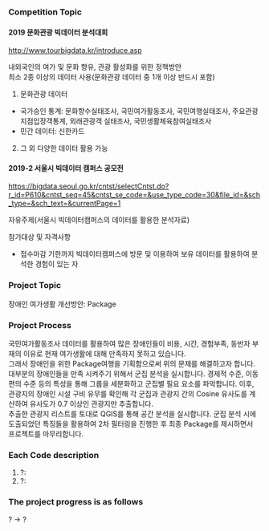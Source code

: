 ### Competition Topic
#### 2019 문화관광 빅데이터 분석대회  
http://www.tourbigdata.kr/introduce.asp

내외국인의 여가 및 문화 향유, 관광 활성화를 위한 정책방안  
최소 2종 이상의 데이터 사용(문화관광 데이터 중 1개 이상 반드시 포함)
1) 문화관광 데이터
- 국가승인 통계: 문화향수실태조사, 국민여가활동조사, 국민여행실태조사, 주요관광지점입장객통계, 외래관광객 실태조사, 국민생활체육참여실태조사
- 민간 데이터: 신한카드
2) 그 외 다양한 데이터 활용 가능

#### 2019-2 서울시 빅데이터 캠퍼스 공모전  
https://bigdata.seoul.go.kr/cntst/selectCntst.do?r_id=P610&cntst_seq=45&cntst_se_code=&use_type_code=30&file_id=&sch_type=&sch_text=&currentPage=1

자유주제(서울시 빅데이터캠퍼스의 데이터를 활용한 분석자료)

참가대상 및 자격사항
- 접수마감 기한까지 빅데이터캠퍼스에 방문 및 이용하여 보유 데이터를 활용하여 분석한 경험이 있는 자

### Project Topic
장애인 여가생활 개선방안: Package

### Project Process
국민여가활동조사 데이터를 활용하여 많은 장애인들이 비용, 시간, 경험부족, 동반자 부재의 이유로 현재 여가생활에 대해 만족하지 못하고 있습니다.  
그래서 장애인을 위한 Package여행을 기획함으로써 위의 문제를 해결하고자 합니다.  
대부분의 장애인들을 만족 시켜주기 위해서 군집 분석을 실시합니다. 경제적 수준, 이동 편의 수준 등의 특성을 통해 그룹을 세분화하고 군집별 필요 요소를 파악합니다. 이후, 관광지의 장애인 시설 구비 유무를 확인해 각 군집과 관광지 간의 Cosine 유사도를 계산하여 유사도가 0.7 이상인 관광지만 추출합니다.  
추출한 관광지 리스트를 토대로 QGIS를 통해 공간 분석을 실시합니다. 군집 분석 시에 도출되었던 특징들을 활용하여 2차 필터링을 진행한 후 최종 Package를 제시하면서 프로젝트를 마무리합니다.

### Each Code description
1. ?:
2. ?:

### The project progress is as follows
? -> ?

